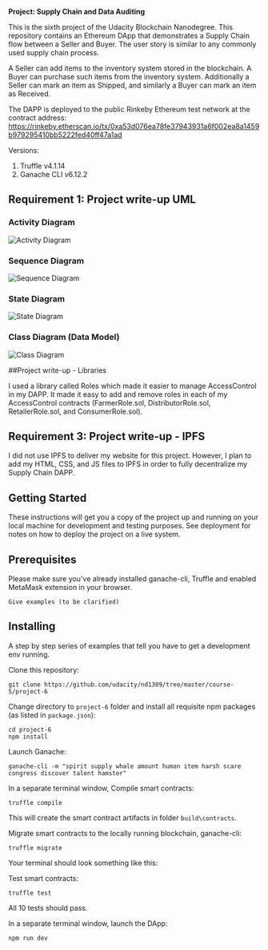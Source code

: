 **Project: Supply Chain and Data Auditing**

This is the sixth project of the Udacity Blockchain Nanodegree. This repository contains an Ethereum DApp that demonstrates a Supply Chain flow between a Seller and Buyer. The user story is similar to any commonly used supply chain process.

A Seller can add items to the inventory system stored in the blockchain. A Buyer can purchase such items from the inventory system. Additionally a Seller can mark an item as Shipped, and similarly a Buyer can mark an item as Received.

The DAPP is deployed to the public Rinkeby Ethereum test network at the contract address:  
https://rinkeby.etherscan.io/tx/0xa53d076ea78fe37943931a6f002ea8a1459b979295410bb5222fed40ff47a1ad

Versions:

1. Truffle v4.1.14
2. Ganache CLI v6.12.2

## Requirement 1: Project write-up UML

### Activity Diagram
![Activity Diagram](images/activity-diagram.png)

### Sequence Diagram
![Sequence Diagram](images/sequence-diagram.png)

### State Diagram
![State Diagram](images/state-diagram.png)

### Class Diagram (Data Model)
![Class Diagram](images/class-diagram.png)

##Project write-up - Libraries

I used a library called Roles which made it easier to manage AccessControl in my DAPP. It made it easy to add and remove roles in each of my AccessControl contracts (FarmerRole.sol, DistributorRole.sol, RetailerRole.sol, and ConsumerRole.sol).

## Requirement 3: Project write-up - IPFS
I did not use IPFS to deliver my website for this project. However, I plan to add my HTML, CSS, and JS files to IPFS in order to fully decentralize my Supply Chain DAPP.

## Getting Started

These instructions will get you a copy of the project up and running on your local machine for development and testing purposes. See deployment for notes on how to deploy the project on a live system.

## Prerequisites

Please make sure you've already installed ganache-cli, Truffle and enabled MetaMask extension in your browser.

```
Give examples (to be clarified)
```

## Installing

A step by step series of examples that tell you have to get a development env running.

Clone this repository:

```
git clone https://github.com/udacity/nd1309/tree/master/course-5/project-6
```

Change directory to ```project-6``` folder and install all requisite npm packages (as listed in ```package.json```):

```
cd project-6
npm install
```

Launch Ganache:

```
ganache-cli -m "spirit supply whale amount human item harsh scare congress discover talent hamster"
```

In a separate terminal window, Compile smart contracts:

```
truffle compile
```

This will create the smart contract artifacts in folder ```build\contracts```.

Migrate smart contracts to the locally running blockchain, ganache-cli:

```
truffle migrate
```

Your terminal should look something like this:

Test smart contracts:

```
truffle test
```

All 10 tests should pass.

In a separate terminal window, launch the DApp:

```
npm run dev
```
